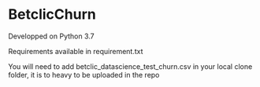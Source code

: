 # BetclicChurn
Developped on Python 3.7 

Requirements available in requirement.txt 

You will need to add betclic_datascience_test_churn.csv in your local clone folder, it is to heavy to be uploaded in the repo
